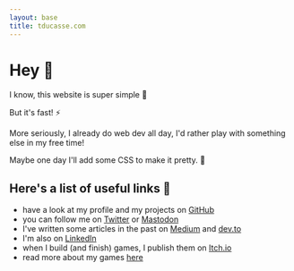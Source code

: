 ```yaml
---
layout: base
title: tducasse.com
---
```


# Hey 👋

I know, this website is super simple 🙈

But it's fast! ⚡️

More seriously, I already do web dev all day, I'd rather play with something else in my free time!

Maybe one day I'll add some CSS to make it pretty. 💄

## Here's a list of useful links 🔗

- have a look at my profile and my projects on [GitHub](https://github.com/tducasse)
- you can follow me on [Twitter](https://twitter.com/tducasse) or <a rel="me" href="https://mastodon.gamedev.place/@tducasse">Mastodon</a>
- I've written some articles in the past on [Medium](https://medium.com/@thibaud.ducasse) and [dev.to](https://dev.to/tducasse/)
- I'm also on [LinkedIn](https://linkedin.com/in/tducasse)
- when I build (and finish) games, I publish them on [Itch.io](https://tducasse.itch.io)
- read more about my games [here](./posts/games)

